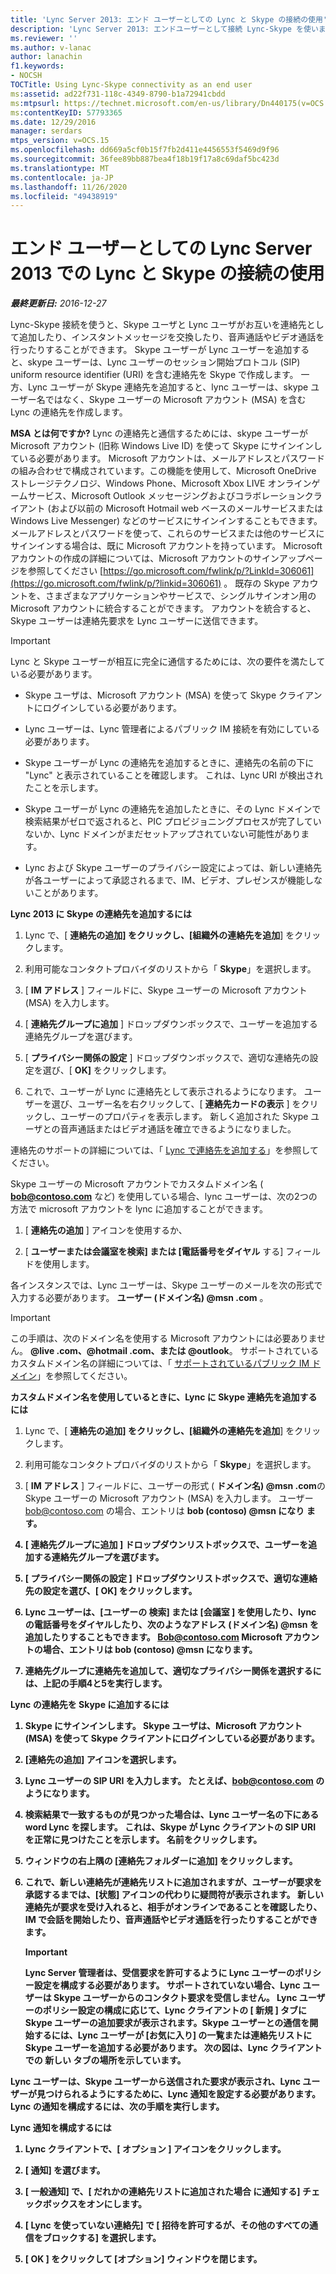 ```yaml
---
title: 'Lync Server 2013: エンド ユーザーとしての Lync と Skype の接続の使用'
description: 'Lync Server 2013: エンドユーザーとして接続 Lync-Skype を使います。'
ms.reviewer: ''
ms.author: v-lanac
author: lanachin
f1.keywords:
- NOCSH
TOCTitle: Using Lync-Skype connectivity as an end user
ms:assetid: ad22f731-118c-4349-8790-b1a72941cbdd
ms:mtpsurl: https://technet.microsoft.com/en-us/library/Dn440175(v=OCS.15)
ms:contentKeyID: 57793365
ms.date: 12/29/2016
manager: serdars
mtps_version: v=OCS.15
ms.openlocfilehash: dd669a5cf0b15f7fb2d411e4456553f5469d9f96
ms.sourcegitcommit: 36fee89bb887bea4f18b19f17a8c69daf5bc423d
ms.translationtype: MT
ms.contentlocale: ja-JP
ms.lasthandoff: 11/26/2020
ms.locfileid: "49438919"
---
```

# <a name="using-lync-skype-connectivity-in-lync-server-2013-as-an-end-user"></a>エンド ユーザーとしての Lync Server 2013 での Lync と Skype の接続の使用

<div data-xmlns="http://www.w3.org/1999/xhtml">

<div class="topic" data-xmlns="http://www.w3.org/1999/xhtml" data-msxsl="urn:schemas-microsoft-com:xslt" data-cs="https://msdn.microsoft.com/">

<div data-asp="https://msdn2.microsoft.com/asp">



</div>

<div id="mainSection">

<div id="mainBody">

<span> </span>

_**最終更新日:** 2016-12-27_

Lync-Skype 接続を使うと、Skype ユーザと Lync ユーザがお互いを連絡先として追加したり、インスタントメッセージを交換したり、音声通話やビデオ通話を行ったりすることができます。 Skype ユーザーが Lync ユーザーを追加すると、skype ユーザーは、Lync ユーザーのセッション開始プロトコル (SIP) uniform resource identifier (URI) を含む連絡先を Skype で作成します。 一方、Lync ユーザーが Skype 連絡先を追加すると、lync ユーザーは、skype ユーザー名ではなく、Skype ユーザーの Microsoft アカウント (MSA) を含む Lync の連絡先を作成します。

**MSA とは何ですか?** Lync の連絡先と通信するためには、skype ユーザーが Microsoft アカウント (旧称 Windows Live ID) を使って Skype にサインインしている必要があります。 Microsoft アカウントは、メールアドレスとパスワードの組み合わせで構成されています。この機能を使用して、Microsoft OneDrive ストレージテクノロジ、Windows Phone、Microsoft Xbox LIVE オンラインゲームサービス、Microsoft Outlook メッセージングおよびコラボレーションクライアント (および以前の Microsoft Hotmail web ベースのメールサービスまたは Windows Live Messenger) などのサービスにサインインすることもできます。 メールアドレスとパスワードを使って、これらのサービスまたは他のサービスにサインインする場合は、既に Microsoft アカウントを持っています。 Microsoft アカウントの作成の詳細については、Microsoft アカウントのサインアップページを参照してください [https://go.microsoft.com/fwlink/p/?LinkId=306061](https://go.microsoft.com/fwlink/p/?linkid=306061) 。 既存の Skype アカウントを、さまざまなアプリケーションやサービスで、シングルサインオン用の Microsoft アカウントに統合することができます。 アカウントを統合すると、Skype ユーザーは連絡先要求を Lync ユーザーに送信できます。

<div>


> [!IMPORTANT]  
> Lync と Skype ユーザーが相互に完全に通信するためには、次の要件を満たしている必要があります。 
> <UL>
> <LI>
> <P>Skype ユーザは、Microsoft アカウント (MSA) を使って Skype クライアントにログインしている必要があります。</P>
> <LI>
> <P>Lync ユーザーは、Lync 管理者によるパブリック IM 接続を有効にしている必要があります。</P>
> <LI>
> <P>Skype ユーザーが Lync の連絡先を追加するときに、連絡先の名前の下に "Lync" と表示されていることを確認します。 これは、Lync URI が検出されたことを示します。</P>
> <LI>
> <P>Skype ユーザーが Lync の連絡先を追加したときに、その Lync ドメインで検索結果がゼロで返されると、PIC プロビジョニングプロセスが完了していないか、Lync ドメインがまだセットアップされていない可能性があります。</P>
> <LI>
> <P>Lync および Skype ユーザーのプライバシー設定によっては、新しい連絡先が各ユーザーによって承認されるまで、IM、ビデオ、プレゼンスが機能しないことがあります。</P></LI></UL>



</div>

**Lync 2013 に Skype の連絡先を追加するには**

1.  Lync で、[ **連絡先の追加] をクリックし、[組織外の連絡先を追加**] をクリックします。

2.  利用可能なコンタクトプロバイダのリストから「 **Skype**」を選択します。

3.  [ **IM アドレス** ] フィールドに、Skype ユーザーの Microsoft アカウント (MSA) を入力します。

4.  [ **連絡先グループに追加** ] ドロップダウンボックスで、ユーザーを追加する連絡先グループを選びます。

5.  [ **プライバシー関係の設定** ] ドロップダウンボックスで、適切な連絡先の設定を選び、[ **OK]** をクリックします。

6.  これで、ユーザーが Lync に連絡先として表示されるようになります。 ユーザーを選び、ユーザー名を右クリックして、[ **連絡先カードの表示** ] をクリックし、ユーザーのプロパティを表示します。 新しく追加された Skype ユーザとの音声通話またはビデオ通話を確立できるようになりました。

連絡先のサポートの詳細については、「 [Lync で連絡先を追加する](https://support.office.com/article/add-a-contact-ae55b88d-b9af-48da-bffe-7cc720a5059a)」を参照してください。

Skype ユーザーの Microsoft アカウントでカスタムドメイン名 ( <strong>bob@contoso.com</strong> など) を使用している場合、lync ユーザーは、次の2つの方法で microsoft アカウントを lync に追加することができます。

1.  [ **連絡先の追加** ] アイコンを使用するか、

2.  [ **ユーザーまたは会議室を検索] または [電話番号をダイヤル** する] フィールドを使用します。

各インスタンスでは、Lync ユーザーは、Skype ユーザーのメールを次の形式で入力する必要があります。 <strong>ユーザー (ドメイン名) @msn .com</strong> 。

<div>


> [!IMPORTANT]  
> この手順は、次のドメイン名を使用する Microsoft アカウントには必要ありません。 <STRONG>@live .com、@hotmail .com、または @outlook</STRONG>。 サポートされているカスタムドメイン名の詳細については、「 <A href="https://support.microsoft.com/kb/897567">サポートされているパブリック IM ドメイン</A>」を参照してください。



</div>

**カスタムドメイン名を使用しているときに、Lync に Skype 連絡先を追加するには**

1.  Lync で、[ **連絡先の追加] をクリックし、[組織外の連絡先を追加**] をクリックします。

2.  利用可能なコンタクトプロバイダのリストから「 **Skype**」を選択します。

3.  [ **IM アドレス** ] フィールドに、ユーザーの形式 ( <strong>ドメイン名) @msn .com</strong>の Skype ユーザーの Microsoft アカウント (MSA) を入力します。 ユーザー bob@contoso.com の場合、エントリは <strong> bob (contoso) @msn になり <strong> ます。

4.  [ **連絡先グループに追加** ] ドロップダウンリストボックスで、ユーザーを追加する連絡先グループを選びます。

5.  [ **プライバシー関係の設定** ] ドロップダウンリストボックスで、適切な連絡先の設定を選び、[ **OK]** をクリックします。

6.  Lync ユーザーは、[ユーザーの **検索] または [会議室** ] を使用したり、lync の電話番号をダイヤルしたり、次のようなアドレス <strong>(ドメイン名) @msn</strong> を追加したりすることもできます。 Bob@contoso.com Microsoft アカウントの場合、エントリは <strong>bob (contoso) @msn</strong> になります。

7.  連絡先グループに連絡先を追加して、適切なプライバシー関係を選択するには、上記の手順4と5を実行します。

**Lync の連絡先を Skype に追加するには**

1.  Skype にサインインします。 Skype ユーザは、Microsoft アカウント (MSA) を使って Skype クライアントにログインしている必要があります。

2.  [連絡先の追加] アイコンを選択します。

3.  Lync ユーザーの SIP URI を入力します。 たとえば、bob@contoso.com のようになります。

4.  検索結果で一致するものが見つかった場合は、Lync ユーザー名の下にある word **Lync** を探します。 これは、Skype が Lync クライアントの SIP URI を正常に見つけたことを示します。 名前をクリックします。

5.  ウィンドウの右上隅の [連絡先フォルダーに追加] をクリックします。

6.  これで、新しい連絡先が連絡先リストに追加されますが、ユーザーが要求を承認するまでは、[状態] アイコンの代わりに疑問符が表示されます。 新しい連絡先が要求を受け入れると、相手がオンラインであることを確認したり、IM で会話を開始したり、音声通話やビデオ通話を行ったりすることができます。
    
    <div>
    

    > [!IMPORTANT]  
    > Lync Server 管理者は、受信要求を許可するように Lync ユーザーのポリシー設定を構成する必要があります。 サポートされていない場合、Lync ユーザーは Skype ユーザーからのコンタクト要求を受信しません。 Lync ユーザーのポリシー設定の構成に応じて、Lync クライアントの [ <STRONG>新規</STRONG> ] タブに Skype ユーザーの追加要求が表示されます。Skype ユーザーとの通信を開始するには、Lync ユーザーが [お気に入り] の一覧または連絡先リストに Skype ユーザーを追加する必要があります。 次の図は、Lync クライアントでの <STRONG>新しい</STRONG> タブの場所を示しています。

    
    </div>

Lync ユーザーは、Skype ユーザーから送信された要求が表示され、Lync ユーザーが見つけられるようにするために、Lync 通知を設定する必要があります。 Lync の通知を構成するには、次の手順を実行します。

**Lync 通知を構成するには**

1.  Lync クライアントで、[ **オプション** ] アイコンをクリックします。

2.  [ **通知**] を選びます。

3.  [ **一般通知**] で、[ **だれかの連絡先リストに追加された場合** に通知する] チェックボックスをオンにします。

4.  [ **Lync を使っていない連絡先**] で [ **招待を許可するが、その他のすべての通信をブロックする**] を選択します。

5.  [ **OK** ] をクリックして [オプション] ウィンドウを閉じます。

</div>

<span> </span>

</div>

</div>

</div>


